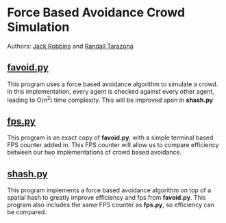 # Force Based Avoidance Crowd Simulation
Authors: [Jack Robbins](https://github.com/jackr276) and [Randall Tarazona](https://github.com/Randall543)

## [favoid.py](https://github.com/jackr276/Force-Based-Avoidance-Crowd-Simulation/blob/main/favoid.py)
This program uses a force based avoidance algorithm to simulate a crowd. In this implementation, every agent is checked against every other agent, leading to
O(n<sup>2</sup>) time complexity. This will be improved apon in **shash.py**

## [fps.py](https://github.com/jackr276/Force-Based-Avoidance-Crowd-Simulation/blob/main/fps.py)
This program is an exact copy of **favoid.py**, with a simple terminal based FPS counter added in. This FPS counter will allow us to compare efficiency between
our two implementations of crowd based avoidance.

## [shash.py](https://github.com/jackr276/Force-Based-Avoidance-Crowd-Simulation/blob/main/shash.py)
This program implements a force based avoidance algorithm on top of a spatial hash to greatly improve efficiency and fps from **favoid.py**. This program
also includes the same FPS counter as **fps.py**, so efficiency can be compared.
